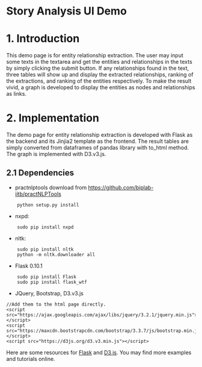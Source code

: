 Story Analysis UI Demo
=======

# 1. Introduction

This demo page is for entity relationship extraction. The user may input some texts in the textarea and get 
the entities and relationships in the texts by simply clicking the submit button. If any relationships found 
in the text, three tables will show up and display the extracted relationships, ranking of the extractions, 
and ranking of the entities respectively. To make the result vivid, a graph is developed to display the 
entities as nodes and relationships as links.     

# 2. Implementation

The demo page for entity relationship extraction is developed with Flask as the backend and its Jinjia2 template 
as the frontend. The result tables are simply converted from dataframes of pandas library with to_html method. 
The graph is implemented with D3.v3.js.

## 2.1 Dependencies
* practnlptools 
download from https://github.com/biplab-iitb/practNLPTools
```
	python setup.py install
```
* nxpd: 	
```
	sudo pip install nxpd
```
* nltk: 	
```
	sudo pip install nltk
	python -m nltk.downloader all
```
* Flask 0.10.1 
```
	sudo pip install Flask
	sudo pip install flask_wtf
```
* JQuery, 
Bootstrap, 
D3.v3.js  
```
//Add them to the html page directly.
<script src="https://ajax.googleapis.com/ajax/libs/jquery/3.2.1/jquery.min.js"></script>
<script src="https://maxcdn.bootstrapcdn.com/bootstrap/3.3.7/js/bootstrap.min.js"></script>
<script src="https://d3js.org/d3.v3.min.js"></script>
```

Here are some resources for [Flask](http://flask.pocoo.org/docs/0.12/) and 
[D3.js](https://www.youtube.com/watch?v=n5NcCoa9dDU&list=PL6il2r9i3BqH9PmbOf5wA5E1wOG3FT22p). 
You may find more examples and tutorials online. 

